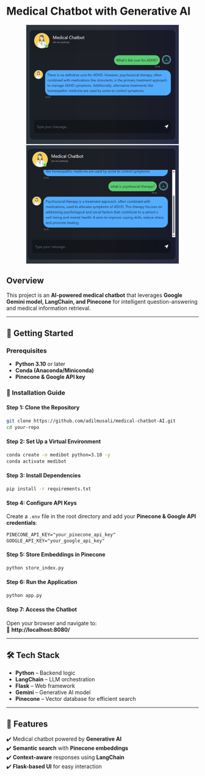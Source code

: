 # **Medical Chatbot with Generative AI**  
<p align="center">
  <img src="ex_chatbotAI_img1.png" alt="image_1" width="400"/>
  <img src="ex_chatbotAI_img2.png" alt="image_2" width="400"/>
</p>

## **Overview**  
This project is an **AI-powered medical chatbot** that leverages **Google Gemini model, LangChain, and Pinecone** for intelligent question-answering and medical information retrieval.  

---

## **🚀 Getting Started**  

### **Prerequisites**  
- **Python 3.10** or later  
- **Conda (Anaconda/Miniconda)**  
- **Pinecone & Google API key**  

### **🔧 Installation Guide**  

#### **Step 1: Clone the Repository**  
```bash
git clone https://github.com/adilmusali/medical-chatbot-AI.git
cd your-repo
```

#### **Step 2: Set Up a Virtual Environment**  
```bash
conda create -n medibot python=3.10 -y
conda activate medibot
```

#### **Step 3: Install Dependencies**  
```bash
pip install -r requirements.txt
```

#### **Step 4: Configure API Keys**  
Create a `.env` file in the root directory and add your **Pinecone & Google API credentials**:  

```
PINECONE_API_KEY="your_pinecone_api_key"
GOOGLE_API_KEY="your_google_api_key"
```

#### **Step 5: Store Embeddings in Pinecone**  
```bash
python store_index.py
```

#### **Step 6: Run the Application**  
```bash
python app.py
```

#### **Step 7: Access the Chatbot**  
Open your browser and navigate to:  
🔗 **http://localhost:8080/**  

---

## **🛠️ Tech Stack**  
- **Python** – Backend logic  
- **LangChain** – LLM orchestration  
- **Flask** – Web framework  
- **Gemini** – Generative AI model  
- **Pinecone** – Vector database for efficient search  

---

## **📌 Features**  
✔️ Medical chatbot powered by **Generative AI**  
✔️ **Semantic search** with **Pinecone embeddings**  
✔️ **Context-aware** responses using **LangChain**  
✔️ **Flask-based UI** for easy interaction  
